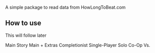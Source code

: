 A simple package to read data from HowLongToBeat.com

## How to use

This will follow later

Main Story
Main + Extras
Completionist
Single-Player
Solo
Co-Op
Vs.
